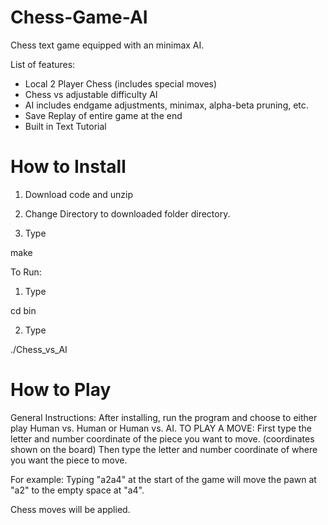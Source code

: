 # Chess-Game-AI

Chess text game equipped with an minimax AI.

List of features:
- Local 2 Player Chess (includes special moves)
- Chess vs adjustable difficulty AI
- AI includes endgame adjustments, minimax, alpha-beta pruning, etc.
- Save Replay of entire game at the end
- Built in Text Tutorial

# How to Install

1. Download code and unzip

2. Change Directory to downloaded folder directory.

3. Type

make


To Run:

1. Type

cd bin

2. Type

./Chess_vs_AI

# How to Play

General Instructions:
After installing, run the program and choose to either play Human vs. Human or Human vs. AI.
TO PLAY A MOVE:
First type the letter and number coordinate of the piece you want to move. (coordinates shown on the board)
Then type the letter and number coordinate of where you want the piece to move.

For example:
Typing "a2a4" at the start of the game will move the pawn at "a2" to the empty space at "a4".

Chess moves will be applied.
